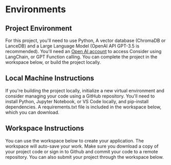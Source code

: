 # Environments
## Project Environment
For this project, you'll need to use Python, A vector database (ChromaDB or LanceDB) and a Large Language Model (OpenAI API GPT-3.5 is recommended). You'll need an [Open AI account](https://openai.com/) to access Consider using LangChain, or GPT Function calling. You can complete the project in the workspace below, or build the project locally.

## Local Machine Instructions
If you're building the project locally, initialize a new virtual environment and consider managing your code using a GitHub repository. You'll need to install Python, Jupyter Notebook, or VS Code locally, and pip-install dependencies. A requirements.txt file is included in the workspace below, which you can download.

## Workspace Instructions
You can use the workspace below to create your application. The workspace will auto-save your work. Make sure you download a copy of your project code or sign in to Github and commit your code to a remote repository. You can also submit your project through the workspace below.